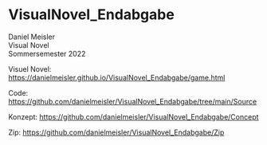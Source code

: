 # VisualNovel_Endabgabe

Daniel Meisler<br>
Visual Novel<br>
Sommersemester 2022<br>



Visuel Novel: https://danielmeisler.github.io/VisualNovel_Endabgabe/game.html

Code: https://github.com/danielmeisler/VisualNovel_Endabgabe/tree/main/Source

Konzept: https://github.com/danielmeisler/VisualNovel_Endabgabe/Concept

Zip: https://github.com/danielmeisler/VisualNovel_Endabgabe/Zip